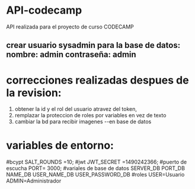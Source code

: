# API-codecamp
API realizada para el proyecto de curso CODECAMP

## crear usuario sysadmin para la base de datos: nombre: admin contraseña: admin 
# correcciones realizadas despues de la revision:

1) obtener la id  y el rol del usuario atravez del token,
2) remplazar la proteccion de roles por variables en vez de texto
3) cambiar la bd para recibir imagenes --en base de datos


# variables de entorno: 
#bcypt
SALT_ROUNDS =10;
#jwt
JWT_SECRET =1490242366;
#puerto de escucha
PORT= 3000;
#variales de base de datos
SERVER_DB 
PORT_DB 
NAME_DB
USER_NAME_DB
USER_PASSWORD_DB 
#roles
USER=Usuario
ADMIN=Administrador


